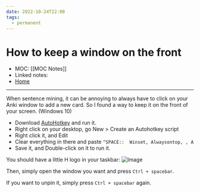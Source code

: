```yaml
---
date: 2022-10-24T22:00
tags:
  - permanent
---
```

# How to keep a window on the front
- MOC: [[MOC Notes]]
- Linked notes: 
- [Home](https://misudashi.ga/)
----------
When sentence mining, it can be annoying to always have to click on your Anki window to add a new card. So I found a way to keep it on the front of your screen. (Windows 10)

- Download [AutoHotkey](https://www.autohotkey.com/) and run it.
- Right click on your desktop, go New > Create an Autohotkey script
- Right click it, and Edit
- Clear everything in there and paste `^SPACE::  Winset, Alwaysontop, , A`
- Save it, and Double-click on it to run it.

You should have a little H logo in your taskbar: ![Image](https://misudashi.ga/static/H_logo.png)

Then, simply open the window you want and press `Ctrl + spacebar`.

If you want to unpin it, simply press `Ctrl + spacebar` again.